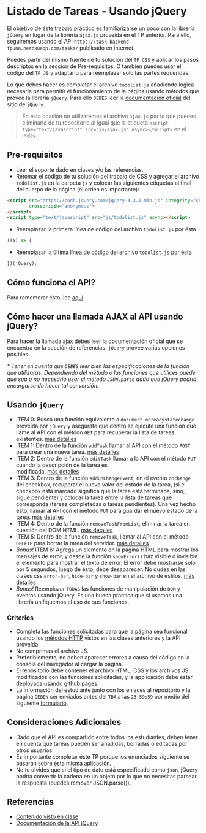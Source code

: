 # Listado de Tareas - Usando jQuery

El objetivo de éste trabajo práctico es familiarizarse un poco con la librería `jQuery` en lugar de la librería 
`ajax.js` proveída en el TP anterior. 
Para ello, seguiremos usando el API `https://task-backend-fpuna.herokuapp.com/tasks/` publicado en internet.

Puedes partir del mismo fuente de tu solución del `TP CSS` y aplicar los pasos descriptos en la sección de Pre-requisitos.
O también puedes usar el código del `TP JS` y adaptarlo para reemplazar solo las partes requeridas.

Lo que debes hacer es completar el archivo `todolist.js` añadiendo lógica necesaria para permitir el funcionamiento de 
la página usando métodos que provee la librería `jQuery`. Para ello `DEBES` leer la 
[documentación oficial](https://api.jquery.com/) del sitio de `jQuery`. 

> En ésta ocasión no utilizaremos el archivo `ajax.js` por lo que puedes eliminarlo de tu repositorio al igual que la
etiqueta `<script type="text/javascript" src="js/ajax.js" async></script>` en el index.

## Pre-requisitos
* Leer el soporte dado en clases y/o las referencias.
* Retomar el código de tu solución del trabajo de CSS y agregar el archivo `todolist.js` en la carpeta `js`
 y colocar las siguientes etiquetas al final del cuerpo de la página (el orden es importante):
```html
<script src="https://code.jquery.com/jquery-3.3.1.min.js" integrity="sha256-FgpCb/KJQlLNfOu91ta32o/NMZxltwRo8QtmkMRdAu8="
        crossorigin="anonymous">
</script>
<script type="text/javascript" src="js/todolist.js" async></script>
```
* Reemplazar la primera línea de código del archivo `todolist.js` por ésta
```js
(($) => {
```
* Reemplazar la última línea de código del archivo `todolist.js` por ésta
```js
})(jQuery);
```

## Cómo funciona el API?
Para rememorar ésto, lee [aquí](https://github.com/diegocrzt/diegocrzt.github.io/blob/master/js-task/problem/Ej_JS.md#funcionamiento-de-la-api).

## Cómo hacer una llamada AJAX al API usando jQuery?
Para hacer la llamada ajax debes leer la documentación oficial que se encuentra en la sección de referencias.
`jQuery` provee varias opciones posibles.

_* Tener en cuenta que `DEBES` leer bien las especificaciones de la función que utilizaras. Dependiendo del método o 
las funciones que utilices puede que sea o no necesario usar el método `JSON.parse` dado que jQuery podría encargarse de 
hacer tal conversión._

## Usando `jQuery`
* ITEM 0: Busca una función equivalente a `document.onreadystatechange` proveída por `jQuery` y asegurate que dentro
se ejecute una función que llame al API con el método `GET` para recuperar la lista de tareas existentes. [más detalles](https://github.com/diegocrzt/diegocrzt.github.io/blob/master/js-task/problem/js/todolist.js#L32-L36) 
* ITEM 1: Dentro de la función `addTask` llamar al API con el método `POST` para crear una nueva tarea. 
[más detalles](https://github.com/diegocrzt/diegocrzt.github.io/blob/master/js-task/problem/js/todolist.js#L82-L88) 
* ITEM 2: Dentro de la función `editTask` llamar a la API con el método `PUT` cuando la descripción de la tarea es  
modificada. [más detalles](https://github.com/diegocrzt/diegocrzt.github.io/blob/master/js-task/problem/js/todolist.js#L186-L193) 
* ITEM 3: Dentro de la función `addOnChangeEvent`, en el evento `onchange` del checkbox, recuperar el nuevo valor del 
estado de la tarea, (si el checkbox está marcado significa que la tarea está terminada, sino, sigue pendiente) y 
colocar la tarea entre la lista de tareas que corresponda (tareas completadas o tareas pendientes). Una vez hecho ésto, 
llamar al API con el método `PUT` para guardar el nuevo estado de la tarea. [más detalles](https://github.com/diegocrzt/diegocrzt.github.io/blob/master/js-task/problem/js/todolist.js#L109-L115) 
* ITEM 4: Dentro de la función `removeTaskFromList`, eliminar la tarea en cuestión del DOM HTML.
[más detalles](https://github.com/diegocrzt/diegocrzt.github.io/blob/master/js-task/problem/js/todolist.js#L240)
* ITEM 5: Dentro de la función `removeTask`, llamar al API con el método `DELETE` para borrar la tarea del servidor. 
[más detalles](https://github.com/diegocrzt/diegocrzt.github.io/blob/master/js-task/problem/js/todolist.js#L249-L254)
* _Bonus!_ ITEM 6: Agrega un elemento en la página HTML para mostrar los mensajes de error, y desde la función
`showError()` haz visible o invisible el elemento para mostrar el texto de error. El error debe 
mostrarse solo por 5 segundos, luego de ésto, debe desaparecer. No dudes en las clases css `error-bar`, `hide-bar` y
`show-bar` en el archivo de estilos. [más detalles](https://github.com/diegocrzt/diegocrzt.github.io/blob/master/js-task/problem/js/todolist.js#L46-L48)
* _Bonus!_ Reemplazar `TODAS` las funciones de manipulación de `DOM` y eventos usando jQuery. Es una 
buena practica que si usamos una librería unifiquemos el uso de sus funciones.

### Criterios
* Completa las funciones solicitadas para que la página sea funcional usando los [métodos HTTP](../../http_protocol/README.md)
 vistos en las clases anteriores y la API proveída.
* No comprimas el archivo JS.
* Preferiblemente, no deben aparecer errores a causa del código en la consola del navegador al cargar la página.
* El repositorio debe contener el archivo HTML, CSS y los archivos JS modificados con las funciones solicitadas, y la 
applicación debe estar deployada usando github pages.
* La información del estudiante junto con los enlaces al repositorio y la página `DEBEN` ser enviados antes del 
`TBA` a las `23:59:59` por medio del siguiente [formulario](https://goo.gl/forms/e4ajnmhqAu61uadA2).

## Consideraciones Adicionales
* Dado que el API es compartido entre todos los estudiantes, deben tener en cuenta que tareas pueden ser añadidas, 
borradas o editadas por otros usuarios.
* Es importante completar éste TP porque los enunciados siguiente se basaran sobre ésta misma aplicación.
* No te olvides que si el tipo de dato está especificado como `json`, jQuery podría convertir la cadena en un objeto
por lo que no necesitas parsear la respuesta (puedes remover JSON.parse()).

## Referencias
* [Contenido visto en clase](https://github.com/diegocrzt/diegocrzt.github.io/blob/master/js-task/lesson/JS.md)
* [Documentación de la API jQuery](https://api.jquery.com/)
